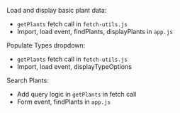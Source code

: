 Load and display basic plant data:

-   `getPlants` fetch call in `fetch-utils.js`
-   Import, load event, findPlants, displayPlants in `app.js`

Populate Types dropdown:

-   `getPlants` fetch call in `fetch-utils.js`
-   Import, load event, displayTypeOptions

Search Plants:

-   Add query logic in `getPlants` in fetch call
-   Form event, findPlants in `app.js`

<!-- Show Counts:

-   Add query logic in `getPlants`
-   findPlants, displayNotifications in `app.js` -->
